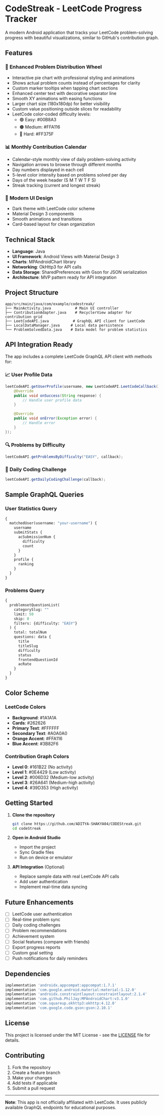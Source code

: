 # CodeStreak - LeetCode Progress Tracker

A modern Android application that tracks your LeetCode problem-solving progress with beautiful visualizations, similar to GitHub's contribution graph.

## Features

### 🎯 **Enhanced Problem Distribution Wheel**
- Interactive pie chart with professional styling and animations
- Shows actual problem counts instead of percentages for clarity
- Custom marker tooltips when tapping chart sections
- Enhanced center text with decorative separator line
- Smooth XY animations with easing functions
- Larger chart size (180x180dp) for better visibility
- Custom value positioning outside slices for readability
- LeetCode color-coded difficulty levels:
  - 🟢 Easy: #00B8A3
  - 🟠 Medium: #FFA116  
  - 🔴 Hard: #FF375F

### 📊 **Monthly Contribution Calendar**
- Calendar-style monthly view of daily problem-solving activity
- Navigation arrows to browse through different months
- Day numbers displayed in each cell
- 5-level color intensity based on problems solved per day
- Days of the week header (S M T W T F S)
- Streak tracking (current and longest streak)

### 🎨 **Modern UI Design**
- Dark theme with LeetCode color scheme
- Material Design 3 components
- Smooth animations and transitions
- Card-based layout for clean organization

## Technical Stack

- **Language**: Java
- **UI Framework**: Android Views with Material Design 3
- **Charts**: MPAndroidChart library
- **Networking**: OkHttp3 for API calls
- **Data Storage**: SharedPreferences with Gson for JSON serialization
- **Architecture**: MVP pattern ready for API integration

## Project Structure

```
app/src/main/java/com/example/codestreak/
├── MainActivity.java           # Main UI controller
├── ContributionAdapter.java    # RecyclerView adapter for contribution grid
├── LeetCodeAPI.java           # GraphQL API client for LeetCode
├── LocalDataManager.java     # Local data persistence
└── ProblemSolvedData.java    # Data model for problem statistics
```

## API Integration Ready

The app includes a complete LeetCode GraphQL API client with methods for:

### 📈 **User Profile Data**
```java
leetCodeAPI.getUserProfile(username, new LeetCodeAPI.LeetCodeCallback() {
    @Override
    public void onSuccess(String response) {
        // Handle user profile data
    }
    
    @Override
    public void onError(Exception error) {
        // Handle error
    }
});
```

### 🔍 **Problems by Difficulty**
```java
leetCodeAPI.getProblemsByDifficulty("EASY", callback);
```

### 📅 **Daily Coding Challenge**
```java
leetCodeAPI.getDailyCodingChallenge(callback);
```

## Sample GraphQL Queries

### User Statistics Query
```graphql
{
  matchedUser(username: "your-username") {
    username
    submitStats {
      acSubmissionNum {
        difficulty
        count
      }
    }
    profile {
      ranking
    }
  }
}
```

### Problems Query
```graphql
{
  problemsetQuestionList(
    categorySlug: ""
    limit: 50
    skip: 0
    filters: {difficulty: "EASY"}
  ) {
    total: totalNum
    questions: data {
      title
      titleSlug
      difficulty
      status
      frontendQuestionId
      acRate
    }
  }
}
```

## Color Scheme

### LeetCode Colors
- **Background**: #1A1A1A
- **Cards**: #262626
- **Primary Text**: #FFFFFF
- **Secondary Text**: #A0A0A0
- **Orange Accent**: #FFA116
- **Blue Accent**: #3B82F6

### Contribution Graph Colors
- **Level 0**: #161B22 (No activity)
- **Level 1**: #0E4429 (Low activity) 
- **Level 2**: #006D32 (Medium-low activity)
- **Level 3**: #26A641 (Medium-high activity)
- **Level 4**: #39D353 (High activity)

## Getting Started

1. **Clone the repository**
   ```bash
   git clone https://github.com/ADITYA-SHAKYA04/CODEStreak.git
   cd codeStreak
   ```

2. **Open in Android Studio**
   - Import the project
   - Sync Gradle files
   - Run on device or emulator

3. **API Integration** (Optional)
   - Replace sample data with real LeetCode API calls
   - Add user authentication
   - Implement real-time data syncing

## Future Enhancements

- [ ] LeetCode user authentication
- [ ] Real-time problem sync
- [ ] Daily coding challenges
- [ ] Problem recommendations
- [ ] Achievement system
- [ ] Social features (compare with friends)
- [ ] Export progress reports
- [ ] Custom goal setting
- [ ] Push notifications for daily reminders

## Dependencies

```gradle
implementation 'androidx.appcompat:appcompat:1.7.1'
implementation 'com.google.android.material:material:1.12.0'
implementation 'androidx.constraintlayout:constraintlayout:2.1.4'
implementation 'com.github.PhilJay:MPAndroidChart:v3.1.0'
implementation 'com.squareup.okhttp3:okhttp:4.12.0'
implementation 'com.google.code.gson:gson:2.10.1'
```

## License

This project is licensed under the MIT License - see the [LICENSE](LICENSE) file for details.

## Contributing

1. Fork the repository
2. Create a feature branch
3. Make your changes
4. Add tests if applicable
5. Submit a pull request

---

**Note**: This app is not officially affiliated with LeetCode. It uses publicly available GraphQL endpoints for educational purposes.
